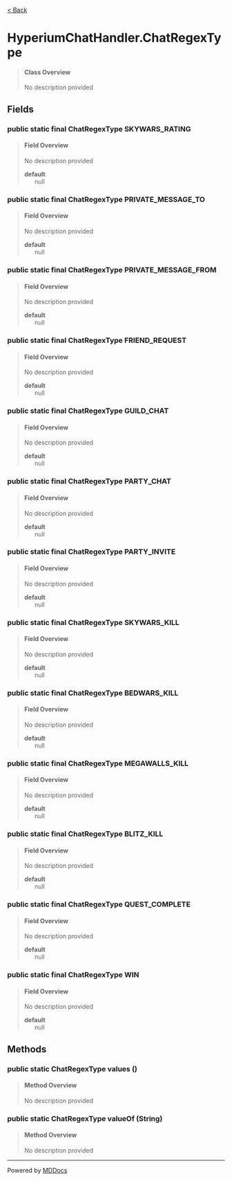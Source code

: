 [< Back](../README.md)
# HyperiumChatHandler.ChatRegexType #
>#### Class Overview ####
>No description provided
## Fields ##
### public static final ChatRegexType SKYWARS_RATING ###
>#### Field Overview ####
>No description provided
>
>**default**<br />
>&nbsp;&nbsp;&nbsp;&nbsp;&nbsp;&nbsp;null
>
### public static final ChatRegexType PRIVATE_MESSAGE_TO ###
>#### Field Overview ####
>No description provided
>
>**default**<br />
>&nbsp;&nbsp;&nbsp;&nbsp;&nbsp;&nbsp;null
>
### public static final ChatRegexType PRIVATE_MESSAGE_FROM ###
>#### Field Overview ####
>No description provided
>
>**default**<br />
>&nbsp;&nbsp;&nbsp;&nbsp;&nbsp;&nbsp;null
>
### public static final ChatRegexType FRIEND_REQUEST ###
>#### Field Overview ####
>No description provided
>
>**default**<br />
>&nbsp;&nbsp;&nbsp;&nbsp;&nbsp;&nbsp;null
>
### public static final ChatRegexType GUILD_CHAT ###
>#### Field Overview ####
>No description provided
>
>**default**<br />
>&nbsp;&nbsp;&nbsp;&nbsp;&nbsp;&nbsp;null
>
### public static final ChatRegexType PARTY_CHAT ###
>#### Field Overview ####
>No description provided
>
>**default**<br />
>&nbsp;&nbsp;&nbsp;&nbsp;&nbsp;&nbsp;null
>
### public static final ChatRegexType PARTY_INVITE ###
>#### Field Overview ####
>No description provided
>
>**default**<br />
>&nbsp;&nbsp;&nbsp;&nbsp;&nbsp;&nbsp;null
>
### public static final ChatRegexType SKYWARS_KILL ###
>#### Field Overview ####
>No description provided
>
>**default**<br />
>&nbsp;&nbsp;&nbsp;&nbsp;&nbsp;&nbsp;null
>
### public static final ChatRegexType BEDWARS_KILL ###
>#### Field Overview ####
>No description provided
>
>**default**<br />
>&nbsp;&nbsp;&nbsp;&nbsp;&nbsp;&nbsp;null
>
### public static final ChatRegexType MEGAWALLS_KILL ###
>#### Field Overview ####
>No description provided
>
>**default**<br />
>&nbsp;&nbsp;&nbsp;&nbsp;&nbsp;&nbsp;null
>
### public static final ChatRegexType BLITZ_KILL ###
>#### Field Overview ####
>No description provided
>
>**default**<br />
>&nbsp;&nbsp;&nbsp;&nbsp;&nbsp;&nbsp;null
>
### public static final ChatRegexType QUEST_COMPLETE ###
>#### Field Overview ####
>No description provided
>
>**default**<br />
>&nbsp;&nbsp;&nbsp;&nbsp;&nbsp;&nbsp;null
>
### public static final ChatRegexType WIN ###
>#### Field Overview ####
>No description provided
>
>**default**<br />
>&nbsp;&nbsp;&nbsp;&nbsp;&nbsp;&nbsp;null
>
## Methods ##
### public static ChatRegexType values () ###
>#### Method Overview ####
>No description provided
>
### public static ChatRegexType valueOf (String) ###
>#### Method Overview ####
>No description provided
>

---
Powered by [MDDocs](https://github.com/VRCube/MDDocs)